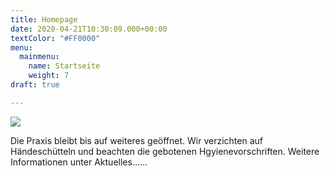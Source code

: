 ```yaml
---
title: Homepage
date: 2020-04-21T10:30:09.000+00:00
textColor: "#FF0000"
menu:
  mainmenu:
    name: Startseite
    weight: 7
draft: true

---
```

![](/images/main_higher_res.png)

Die Praxis bleibt bis auf weiteres geöffnet. Wir verzichten auf Händeschütteln und beachten die gebotenen Hgyienevorschriften. Weitere Informationen unter Aktuelles......